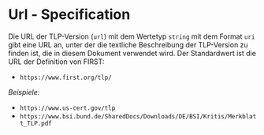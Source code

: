 # Url - Specification

Die URL der TLP-Version (`url`) mit dem Wertetyp `string` mit dem Format `uri` gibt eine URL an, unter der die textliche Beschreibung der TLP-Version zu finden ist, die in diesem Dokument verwendet wird. Der Standardwert ist die URL der Definition von FIRST:

* `https://www.first.org/tlp/`

*Beispiele:*

* `https://www.us-cert.gov/tlp`
* `https://www.bsi.bund.de/SharedDocs/Downloads/DE/BSI/Kritis/Merkblatt_TLP.pdf`
